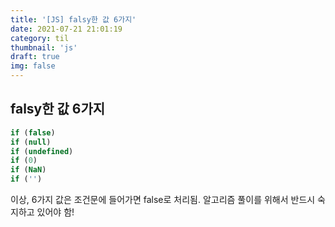 ```yaml
---
title: '[JS] falsy한 값 6가지'
date: 2021-07-21 21:01:19
category: til
thumbnail: 'js'
draft: true
img: false
---
```


## falsy한 값 6가지

```js
if (false)
if (null)
if (undefined)
if (0)
if (NaN)
if ('')
```

이상, 6가지 값은 조건문에 들어가면 false로 처리됨.
알고리즘 풀이를 위해서 반드시 숙지하고 있어야 함!
